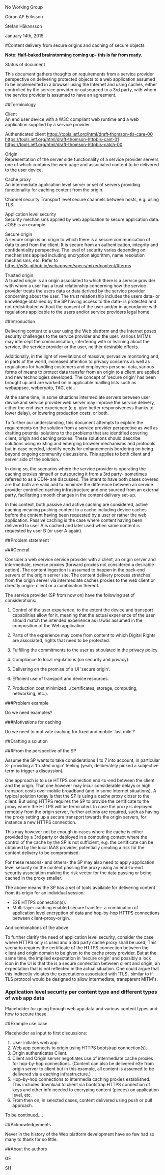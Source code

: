 No Working Group


Göran AP Eriksson

Stefan Håkansson


January 14th, 2015

#Content delivery from secure origins and caching of secure objects

**Note: Half-baked brainstorming coming up- this is far from ready.**


Status of document

This document gathers thoughts on requirements from a service provider perspective on delivering protected objects to a web application assumed to be implemented in a browser using the Internet and using caches, either controlled by the service provider or outsourced to a 3rd party, with whom the service provider is assumed to have an agreement.


##Terminology

Client   			
An end user device with a W3C compliant web runtime and a web application supplied by a service provider.

Authenticated client
https://tools.ietf.org/html/draft-thomson-tls-care-00 https://tools.ietf.org/html/draft-thomson-httpbis-cant-01 https://tools.ietf.org/html/draft-thomson-httpbis-catch-00

Origin 				
Representation of the server side functionality of a service provider servers, one of which contains the web page and associated content to be delivered to the user device.

Cache proxy  		
An intermediate application level server or set of servers providing functionality for caching content from the origin.

Channel security
Transport level secure channels between hosts, e.g. using TLS.

Application level security		
Security mechanisms applied by web application to secure application data. JOSE is an example.

Secure origin   	
A secure origin is an origin to which there is a secure communication of data to and from the client. It is secure from an authentication, integrity and confidentiality perspective. The level of security varies depending on mechanisms applied including encryption algorithm, name resolution mechanisms, etc. Refer to https://w3c.github.io/webappsec/specs/mixedcontent/#terms

Trusted origin		
A trusted origin is an origin associated to which there is a service provider with whom a user has a trust relationship concerning how the service provider treats the users data or data derived by the service provider concerning about the user. The trust relationship includes the users data- or knowledge obtained by the SP having access to the data- is protected and not redistributed without the consent of the user and/or in accordance with regulations applicable to the users and/or service providers legal home.



##Introduction

Delivering content to a user using the Web platform and the Internet poses security challenges to the service provider and the user. Various MITMs may intercept the communication, interfering with or learning about the service, the service provider or the user, neither desirable effects.

Additionally, in the light of revelations of massive, pervasive monitoring and, in parts of the world, increased attention to privacy concerns as well as regulations for handling customers and employees personal data, various forms of means to protect data transfer from an origin to a client are applied and new technologies developed. The concept of 'secure origin' has been brought up and are worked on in applicable mailling lists such as webappsec, webcrypto, TAG, etc..

At the same time, in some situations intermediate servers between user device and service provider web server may improve the service delivery, either the end user experience (e.g. give better responsiveness thanks to lower delay), or lowering production costs, or both.

To further our understanding, this document attempts to explore the requirements on the solution from a service provider perspective as well as drafting potential solutions to the problems that are identified covering client, origin and caching proxies. These solutions should describe solutions using existing and emerging browser mechanisms and protocols but in case needed, identify needs for enhancements bordering on being beyond ongoing community discussions. This applies to both client and server side of the solution.

In doing so, the scenarios where the service provider is operating the caching proxies himself or outsourcing it from a 3rd party- sometimes referred to as a CDN- are discussed. The intent to have both cases covered are that both are valid and to minimize the difference between an service provider controlled caching infrastructure and one sourced from an external party, facilitating smooth changes in the content delivery set-up.

In this context, both passive and active caching are considered, active caching meaning pushing content to a cache including device caches before the content having been requested by a user or rather the web application. Passive caching is the case where content having been delivered to user A is cached and later used when same content is requested by user B (or user A again).


##Problem statement

###General 

Consider a web service service provider with a client, an origin server and intermediate, reverse proxies (forward proxies not considered a desirable option). The content ingestion is assumed to happen in the back-end servers of the origin server site. The content delivery process stretches from the origin server via intermediate caches proxies to the web client or directly origin- client or a combination thereof. 

The service provider (SP from now on) have the following set of considerations:

1. Control of the user experience, to the extent the device and transport capabilities allow for it, meaning that the actual experience of the user should match the intended experience as is/was assumed in the composition of the Web application.

2. Parts of the experience may come from content to which Digital Rights are associated, rights that need to be protected.

3. Fulfilling the commitments to the user as stipulated in the privacy policy.

4. Compliance to local regulations (on security and privacy). 

5. Delivering on the promise of a UI 'secure origin'.

6. Efficient use of transport and device resources.

7. Production cost minimized...(certificates, storage, computing, networking, etc.).


###Problem example

Do we need examples?

###Motivations for caching

Do we need to motivate caching for fixed and mobile 'last mile'?


##Drafting a solution

###From the perspective of the SP

Assume the SP wants to take considerations 1 to 7 into account, in particular 3- providing a 'trusted origin' feeling (yeah, deliberately picked a subjective term to trigger a discussion).

One approach is to use HTTPS connection end-to-end between the client and the origin. That one however may incur considerable delays or high transport costs over mobile broadband (and in some Internet situations). A typical solution today is that the SP is using a cache proxy closer to the client.  But using HTTPS requires the SP to provide the certificate to the proxy where the HTTPS will be terminated. In case the proxy is deployed remotely from the origin server, further actions are required, such as having the proxy setting up a secure transport towards the origin servers, for instance a new HTTPS connection.

This may however not be enough in cases where the cache is either provided by a 3rd party or deployed in a computing context where the control of the cache by the SP is not sufficient, e.g. the certificate can be obtained by the local IAAS provider, potentially creating a risk for the content delivery to be compromised.

For these reasons- and others- the SP may also need to apply application level security on the content passing the proxy using an end-to-end security association making the risk vector for the data passing or being cached in the proxy smaller.

The above means the SP has a set of tools available for delivering content from its origin for an individual session:

* E2E HTTPS connection(s).
* Multi-layer caching enabled secure transfer- a combination of application level encryption of data and hop-by-hop HTTPS connections between client-proxy-origin.

And combinations of the above.

To further clarify the need of application level security, consider the case where HTTPS only is used and a 3rd party cache proxy shall be used; This scenario requires the certificate of the HTTPS connection between the client and origin domain to be given to the cache proxy provider.  But at the same time, the implied expectation in 'secure origin' and possibly a lock icon in the UI is that the is a secure connection between client and origin, an expectation that is not reflected in the actual situation. One could argue that this indirectly violates the expectations associated with 'TLS', similar to if TLS protocol would be designed to allow intermediate, transparent MITM's.

### Application level security per content type and different types of web app data

Placeholder for going through web app data and various content types and how to secure these.

##Example use case

Placeholder as input to first discussions:

1. User initiates web app.
2. Web app connects to origin using HTTPS bootstrap connection(s). 
3. Origin authenticates Client.
4. Client and Origin server negotiates use of intermediate cache proxies for hop-by-hop connections. (Content can also be delivered e2e from origin server to client but in this example, all content is assumed to be delivered via a caching infrastructure.)
5. Hop-by-hop connections to intermedia caching proxies established. This includes download to client via bootstrap HTTPS connection of keys and other info needed to encryping content (pieces) on application level, etc.
6. From then on, in selected cases, content delivered using push or pull approach.


To be continued....


##Acknowledgements

Never in the history of the Web platform development have so few had so many to thank for so little.

##About the authors

GE

SH



